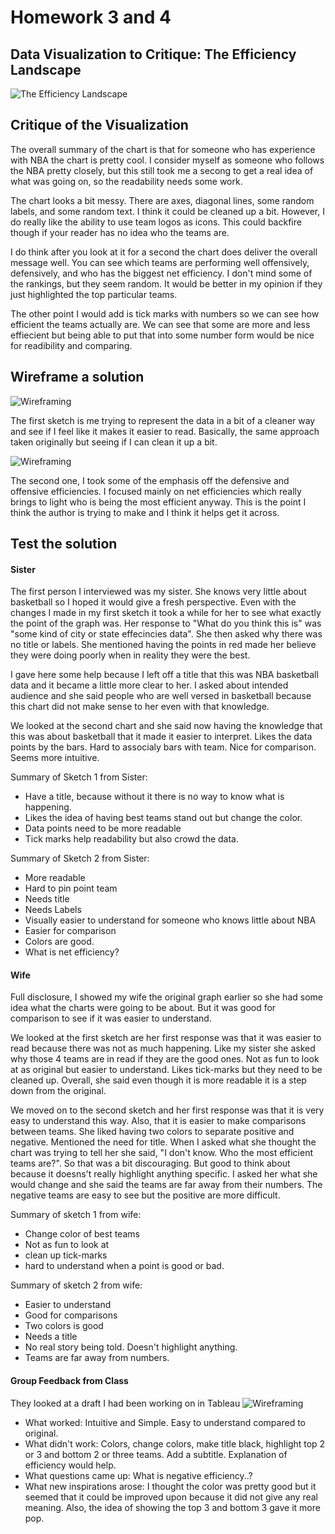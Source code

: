 # Homework 3 and 4

## Data Visualization to Critique: The Efficiency Landscape
![The Efficiency Landscape](PotentialUseChart.PNG)

## Critique of the Visualization
The overall summary of the chart is that for someone who has experience with NBA the chart 
is pretty cool. I consider myself as someone who follows the NBA pretty closely, but this 
still took me a secong to get a real idea of what was going on, so the readability needs some
work. 

The chart looks a bit messy. There are axes, diagonal lines, some random labels, and some
random text. I think it could be cleaned up a bit. However, I do really like the ability 
to use team logos as icons. This could backfire though if your reader has no idea who the
teams are. 

I do think after you look at it for a second the chart does deliver the overall message 
well. You can see which teams are performing well offensively, defensively, and who has
the biggest net efficiency. I don't mind some of the rankings, but they seem random. It 
would be better in my opinion if they just highlighted the top particular teams. 

The other point I would add is tick marks with numbers so we can see how efficient the 
teams actually are. We can see that some are more and less effiecient but being able to
put that into some number form would be nice for readibility and comparing. 

## Wireframe a solution
![Wireframing](chart1sketch.jpg)

The first sketch is me trying to represent the data in a bit of a cleaner way and see if
I feel like it makes it easier to read. Basically, the same approach taken originally but
seeing if I can clean it up a bit. 

![Wireframing](chart2sketch.jpg)

The second one, I took some of the emphasis off the defensive and offensive efficiencies. 
I focused mainly on net efficiencies which really brings to light who is being the most 
efficient anyway. This is the point I think the author is trying to make and I think it 
helps get it across. 

## Test the solution
#### Sister
The first person I interviewed was my sister. She knows very little about basketball so I 
hoped it would give a fresh perspective. Even with the changes I made in my first sketch
it took a while for her to see what exactly the point of the graph was. Her response to 
"What do you think this is" was "some kind of city or state effecincies data". She then
asked why there was no title or labels. She mentioned having the points in red made her
believe they were doing poorly when in reality they were the best. 

I gave here some help because I left off a title that this was NBA basketball data and 
it became a little more clear to her. I asked about intended audience and she said people
who are well versed in basketball because this chart did not make sense to her even with
that knowledge. 

We looked at the second chart and she said now having the knowledge that this was about 
basketball that it made it easier to interpret. Likes the data points by the bars. Hard
to associaly bars with team. Nice for comparison. Seems more intuitive. 

Summary of Sketch 1 from Sister: 
- Have a title, because without it there is no way to know what is happening. 
- Likes the idea of having best teams stand out but change the color. 
- Data points need to be more readable
- Tick marks help readability but also crowd the data. 

Summary of Sketch 2 from Sister:
- More readable
- Hard to pin point team
- Needs title
- Needs Labels
- Visually easier to understand for someone who knows little about NBA
- Easier for comparison
- Colors are good.
- What is net efficiency?

#### Wife
Full disclosure, I showed my wife the original graph earlier so she had some idea what
the charts were going to be about. But it was good for comparison to see if it was easier
to understand. 

We looked at the first sketch are her first response was that it was easier to read because
there was not as much happening. Like my sister she asked why those 4 teams are in read if 
they are the good ones. Not as fun to look at as original but easier to understand. Likes
tick-marks but they need to be cleaned up. Overall, she said even though it is more readable
it is a step down from the original. 

We moved on to the second sketch and her first response was that it is very easy to understand 
this way. Also, that it is easier to make comparisons between teams. She liked having two colors
to separate positive and negative. Mentioned the need for title. When I asked what she thought the
chart was trying to tell her she said, "I don't know. Who the most efficient teams are?". So that 
was a bit discouraging. But good to think about because it doesns't really highlight anything specific. 
I asked her what she would change and she said the teams are far away from their numbers. The negative
teams are easy to see but the positive are more difficult. 

Summary of sketch 1 from wife: 
- Change color of best teams
- Not as fun to look at
- clean up tick-marks
- hard to understand when a point is good or bad. 

Summary of sketch 2 from wife: 
- Easier to understand
- Good for comparisons
- Two colors is good
- Needs a title
- No real story being told. Doesn't highlight anything.
- Teams are far away from numbers. 

#### Group Feedback from Class
They looked at a draft I had been working on in Tableau
![Wireframing](DraftChart.PNG)
- What worked: Intuitive and Simple. Easy to understand compared to original. 
- What didn't work: Colors, change colors, make title black, highlight
  top 2 or 3 and bottom 2 or three teams. Add a subtitle. Explanation of efficiency would help. 
- What questions came up: What is negative efficiency..?
- What new inspirations arose: I thought the color was pretty good but it seemed that it could be improved upon because it did not give any real meaning. Also, the idea of showing the top 3 and bottom 3 gave it more pop.
